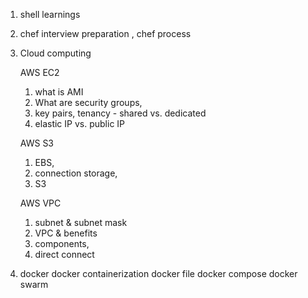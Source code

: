 1. shell learnings


2. chef interview preparation , chef process


3.  Cloud computing
    
    AWS EC2
     
     1. what is AMI
     2. What are security groups,
     3. key pairs, tenancy - shared vs. dedicated
     4. elastic IP vs. public IP
    
    AWS S3 
      
      1. EBS, 
      2. connection storage, 
      3. S3
    
    AWS VPC
    
      1. subnet & subnet mask
      2. VPC & benefits
      3. components, 
      4. direct connect
4. docker
        docker containerization
        docker file
        docker compose
        docker swarm
